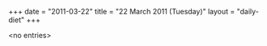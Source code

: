 +++
date = "2011-03-22"
title = "22 March 2011 (Tuesday)"
layout = "daily-diet"
+++


\<no entries\>